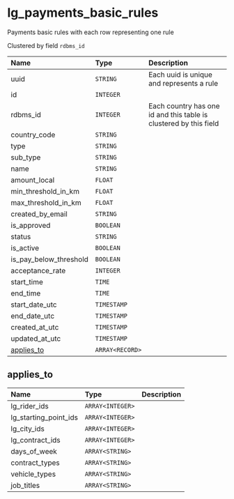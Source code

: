 # lg_payments_basic_rules

Payments basic rules with each row representing one rule

Clustered by field `rdbms_id`


| Name | Type | Description |
| :--- | :--- | :---        |
| uuid | `STRING` | Each uuid is unique and represents a rule |
| id | `INTEGER` |  |
| rdbms_id | `INTEGER` | Each country has one id and this table is clustered by this field |
| country_code | `STRING` |  |
| type | `STRING` |  |
| sub_type | `STRING` |  |
| name | `STRING` |  |
| amount_local | `FLOAT` |  |
| min_threshold_in_km | `FLOAT` |  |
| max_threshold_in_km | `FLOAT` |  |
| created_by_email | `STRING` |  |
| is_approved | `BOOLEAN` |  |
| status | `STRING` |  |
| is_active | `BOOLEAN` |  |
| is_pay_below_threshold | `BOOLEAN` |  |
| acceptance_rate | `INTEGER` |  |
| start_time | `TIME` |  |
| end_time | `TIME` |  |
| start_date_utc | `TIMESTAMP` |  |
| end_date_utc | `TIMESTAMP` |  |
| created_at_utc | `TIMESTAMP` |  |
| updated_at_utc | `TIMESTAMP` |  |
| [applies_to](#appliesto) | `ARRAY<RECORD>` |  |

## applies_to

| Name | Type | Description |
| :--- | :--- | :---        |
| lg_rider_ids | `ARRAY<INTEGER>` |  |
| lg_starting_point_ids | `ARRAY<INTEGER>` |  |
| lg_city_ids | `ARRAY<INTEGER>` |  |
| lg_contract_ids | `ARRAY<INTEGER>` |  |
| days_of_week | `ARRAY<STRING>` |  |
| contract_types | `ARRAY<STRING>` |  |
| vehicle_types | `ARRAY<STRING>` |  |
| job_titles | `ARRAY<STRING>` |  |
